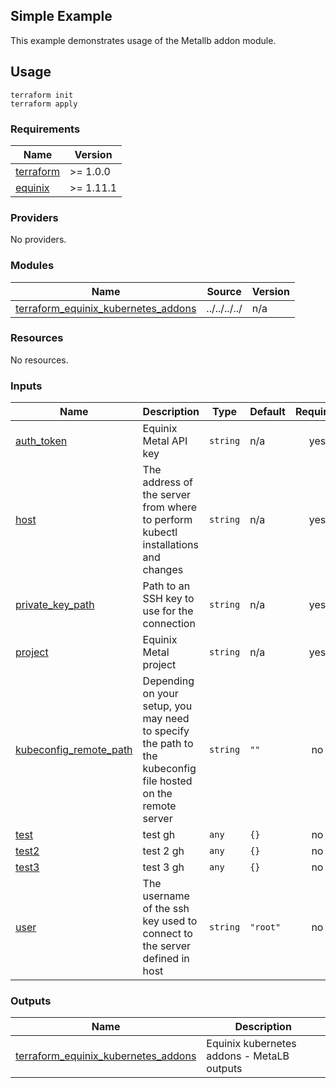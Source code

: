 ## Simple Example

This example demonstrates usage of the Metallb addon module.

## Usage

```
terraform init
terraform apply
```
<!-- BEGIN_TF_DOCS -->
### Requirements

| Name | Version |
|------|---------|
| <a name="requirement_terraform"></a> [terraform](#requirement\_terraform) | >= 1.0.0 |
| <a name="requirement_equinix"></a> [equinix](#requirement\_equinix) | >= 1.11.1 |

### Providers

No providers.

### Modules

| Name | Source | Version |
|------|--------|---------|
| <a name="module_terraform_equinix_kubernetes_addons"></a> [terraform\_equinix\_kubernetes\_addons](#module\_terraform\_equinix\_kubernetes\_addons) | ../../../../ | n/a |

### Resources

No resources.

### Inputs

| Name | Description | Type | Default | Required |
|------|-------------|------|---------|:--------:|
| <a name="input_auth_token"></a> [auth\_token](#input\_auth\_token) | Equinix Metal API key | `string` | n/a | yes |
| <a name="input_host"></a> [host](#input\_host) | The address of the server from where to perform kubectl installations and changes | `string` | n/a | yes |
| <a name="input_private_key_path"></a> [private\_key\_path](#input\_private\_key\_path) | Path to an SSH key to use for the connection | `string` | n/a | yes |
| <a name="input_project"></a> [project](#input\_project) | Equinix Metal project | `string` | n/a | yes |
| <a name="input_kubeconfig_remote_path"></a> [kubeconfig\_remote\_path](#input\_kubeconfig\_remote\_path) | Depending on your setup, you may need to specify the path to the kubeconfig file hosted on the remote server | `string` | `""` | no |
| <a name="input_test"></a> [test](#input\_test) | test gh | `any` | `{}` | no |
| <a name="input_test2"></a> [test2](#input\_test2) | test 2 gh | `any` | `{}` | no |
| <a name="input_test3"></a> [test3](#input\_test3) | test 3 gh | `any` | `{}` | no |
| <a name="input_user"></a> [user](#input\_user) | The username of the ssh key used to connect to the server defined in host | `string` | `"root"` | no |

### Outputs

| Name | Description |
|------|-------------|
| <a name="output_terraform_equinix_kubernetes_addons"></a> [terraform\_equinix\_kubernetes\_addons](#output\_terraform\_equinix\_kubernetes\_addons) | Equinix kubernetes addons - MetaLB outputs |
<!-- END_TF_DOCS -->
